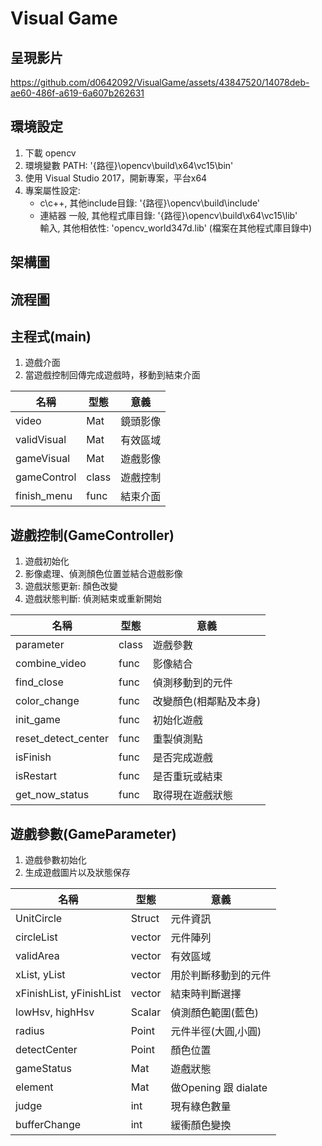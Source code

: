 # Visual Game

## 呈現影片

https://github.com/d0642092/VisualGame/assets/43847520/14078deb-ae60-486f-a619-6a607b262631

## 環境設定
1. 下載 opencv  
2. 環境變數 PATH: '{路徑}\opencv\build\x64\vc15\bin'
3. 使用 Visual Studio 2017，開新專案，平台x64
4. 專案屬性設定:   
	* c\c++, 其他include目錄: '{路徑}\opencv\build\include'  
	* 連結器
	 一般, 其他程式庫目錄: '{路徑}\opencv\build\x64\vc15\lib'  
	 輸入, 其他相依性: 'opencv_world347d.lib' (檔案在其他程式庫目錄中)

## 架構圖

## 流程圖

## 主程式(main)  
1. 遊戲介面
2. 當遊戲控制回傳完成遊戲時，移動到結束介面 

| 名稱 | 型態 | 意義 |
| ---- | ---- | ---------------  
| video | Mat | 鏡頭影像                   
| validVisual | Mat | 有效區域  
| gameVisual | Mat | 遊戲影像  
| gameControl | class | 遊戲控制
| finish_menu | func | 結束介面


## 遊戲控制(GameController)  
1. 遊戲初始化
2. 影像處理、偵測顏色位置並結合遊戲影像
3. 遊戲狀態更新: 顏色改變
4. 遊戲狀態判斷: 偵測結束或重新開始

| 名稱 | 型態 | 意義 |
| ---- | ---- | ---------------  
| parameter | class | 遊戲參數
| combine_video | func | 影像結合                 
| find_close | func | 偵測移動到的元件
| color_change | func | 改變顏色(相鄰點及本身)
| init_game | func | 初始化遊戲
| reset_detect_center | func | 重製偵測點
| isFinish | func | 是否完成遊戲
| isRestart | func | 是否重玩或結束
| get_now_status | func | 取得現在遊戲狀態


## 遊戲參數(GameParameter)  
1. 遊戲參數初始化
2. 生成遊戲圖片以及狀態保存


| 名稱 | 型態 | 意義 |
| ---- | ---- | ---------------  
| UnitCircle | Struct | 元件資訊                  
| circleList | vector | 元件陣列                
| validArea | vector | 有效區域
| xList, yList | vector | 用於判斷移動到的元件
| xFinishList, yFinishList | vector | 結束時判斷選擇
| lowHsv, highHsv | Scalar | 偵測顏色範圍(藍色)
| radius | Point | 元件半徑(大圓,小圓)
| detectCenter | Point | 顏色位置
| gameStatus | Mat | 遊戲狀態
| element | Mat | 做Opening 跟 dialate
| judge | int | 現有綠色數量
| bufferChange | int | 緩衝顏色變換
